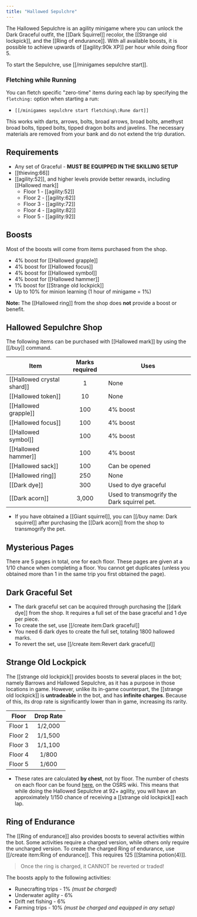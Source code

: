 ```yaml
---
title: "Hallowed Sepulchre"
---
```


The Hallowed Sepulchre is an agility minigame where you can unlock the Dark Graceful outfit, the [[Dark Squirrel]] recolor, the [[Strange old lockpick]], and the [[Ring of endurance]]. With all available boosts, it is possible to achieve upwards of [[agility:90k XP]]  per hour while doing floor 5. 

To start the Sepulchre, use [[/minigames sepulchre start]].

### Fletching while Running

You can fletch specific "zero-time" items during each lap by specifying the
`fletching:` option when starting a run:

- `[[/minigames sepulchre start fletching\:Rune dart]]`

This works with darts, arrows, bolts, broad arrows, broad bolts, amethyst broad
bolts, tipped bolts, tipped dragon bolts and javelins. The necessary materials
are removed from your bank and do not extend the trip duration.

## Requirements

- Any set of Graceful - **MUST BE EQUIPPED IN THE SKILLING SETUP**
- [[thieving:66]]
- [[agility:52]], and higher levels provide better rewards, including [[Hallowed mark]]
  - Floor 1 - [[agility:52]]
  - Floor 2 - [[agility:62]]
  - Floor 3 - [[agility:72]]
  - Floor 4 - [[agility:82]]
  - Floor 5 - [[agility:92]]

## Boosts

Most of the boosts will come from items purchased from the shop.

- 4% boost for [[Hallowed grapple]]
- 4% boost for [[Hallowed focus]]
- 4% boost for [[Hallowed symbol]]
- 4% boost for [[Hallowed hammer]]
- 1% boost for [[Strange old lockpick]]
- Up to 10% for minion learning (1 hour of minigame = 1%)

**Note:** The [[Hallowed ring]] from the shop does **not** provide a boost or benefit.

## Hallowed Sepulchre Shop

The following items can be purchased with [[Hallowed mark]] by using the [[/buy]] command.

| **Item**                   | **Marks required** | **Uses**                                    |
| -------------------------- | :-------------------------: | ------------------------------------------- |
| [[Hallowed crystal shard]] |              1              | None                                        |
| [[Hallowed token]]         |             10              | None                                        |
| [[Hallowed grapple]]       |             100             | 4% boost                                    |
| [[Hallowed focus]]         |             100             | 4% boost                                    |
| [[Hallowed symbol]]        |             100             | 4% boost                                    |
| [[Hallowed hammer]]        |             100             | 4% boost                                    |
| [[Hallowed sack]]          |             100             | Can be opened                               |
| [[Hallowed ring]]          |             250             | None                                        |
| [[Dark dye]]               |             300             | Used to dye graceful                        |
| [[Dark acorn]]             |            3,000            | Used to transmogrify the Dark squirrel pet. |

- If you have obtained a [[Giant squirrel]], you can [[/buy name\: Dark squirrel]] after purchasing the [[Dark acorn]] from the shop to transmogrify the pet.

## Mysterious Pages

There are 5 pages in total, one for each floor. These pages are given at a 1/10 chance when completing a floor. You cannot get duplicates (unless you obtained more than 1 in the same trip you first obtained the page).

## Dark Graceful Set

- The dark graceful set can be acquired through purchasing the [[dark dye]] from the shop. It requires a full set of the base graceful and 1 dye per piece.
- To create the set, use [[/create item\:Dark graceful]] 
- You need 6 dark dyes to create the full set, totaling 1800 hallowed marks.
- To revert the set, use [[/create item\:Revert dark graceful]] 

## **Strange Old Lockpick**

The [[strange old lockpick]] provides boosts to several places in the bot; namely Barrows and Hallowed Sepulchre, as it has a purpose in those locations in game. However, unlike its in-game counterpart, the [[strange old lockpick]] is **untradeable** in the bot, and has **infinite charges**. Because of this, its drop rate is significantly lower than in game, increasing its rarity.

| **Floor** | **Drop Rate** |
| --------- | :-----------: |
| Floor 1   |    1/2,000    |
| Floor 2   |    1/1,500    |
| Floor 3   |    1/1,100    |
| Floor 4   |     1/800     |
| Floor 5   |     1/600     |

- These rates are calculated **by chest**, not by floor. The number of chests on each floor can be found [here](<https://oldschool.runescape.wiki/w/Coffin_(Hallowed_Sepulchre)#Locations>), on the OSRS wiki. This means that while doing the Hallowed Sepulchre at 92+ agility, you will have an approximately 1/150 chance of receiving a [[strange old lockpick]] each lap.

## Ring of Endurance

The [[Ring of endurance]] also provides boosts to several activities within the bot. Some activities require a charged version, while others only require the uncharged version. To create the charged Ring of endurance, use [[/create item\:Ring of endurance]]. This requires 125 [[Stamina potion(4)]].

> Once the ring is charged, it CANNOT be reverted or traded!

The boosts apply to the following activities:

- Runecrafting trips - 1% _(must be charged)_
- Underwater agility - 6% 
- Drift net fishing - 6% 
- Farming trips - 10% _(must be charged and equipped in any setup)_
